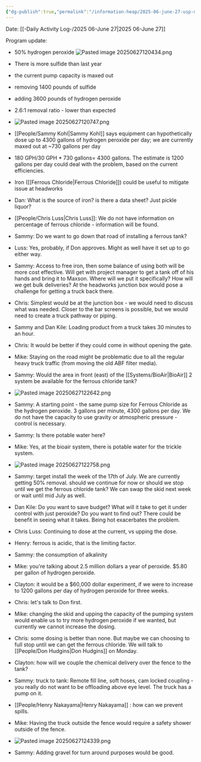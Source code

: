 ```yaml
---
{"dg-publish":true,"permalink":"/information-heap/2025-06-june-27-usp-maxson-headworks-odor-control-project-update/","noteIcon":"","created":"2025-06-27T12:03:19.510-05:00"}
---
```


Date: [[-Daily Activity Log-/2025 06-June 27\|2025 06-June 27]]

Program update:
- 50% hydrogen peroxide 
![Pasted image 20250627120434.png](/img/user/Pasted%20image%2020250627120434.png)

- There is more sulfide than last year
- the current pump capacity is maxed out
- removing 1400 pounds of sulfide
- adding 3600 pounds of hydrogen peroxide
- 2.6:1 removal ratio - lower than expected
- ![Pasted image 20250627120747.png](/img/user/Pasted%20image%2020250627120747.png)
- [[People/Sammy Kohl\|Sammy Kohl]] says equipment can hypothetically dose up to 4300 gallons of hydrogen peroxide per day; we are currently maxed out at ~730 gallons per day
- 180 GPH/30 GPH * 730 gallons= 4300 gallons. The estimate is 1200 gallons per day could deal with the problem, based on the current efficiencies.
- Iron ([[Ferrous Chloride\|Ferrous Chloride]]) could be useful to mitigate issue at headworks
- Dan: What is the source of iron? is there a data sheet? Just pickle liquor?
- [[People/Chris Luss\|Chris Luss]]: We do not have information on percentage of ferrous chloride - information will be found.
- Sammy: Do we want to go down that road of installing a ferrous tank?
- Luss: Yes, probably, if Don approves. Might as well have it set up to go either way.
- Sammy: Access to free iron, then some balance of using both will be more cost effective. Will get with project manager to get a tank off of his hands and bring it to Maxson. Where will we put it specifically? How will we get bulk deliveries? At the headworks junction box would pose a challenge for getting a truck back there. 
- Chris: Simplest would be at the junction box - we would need to discuss what was needed. Closer to the bar screens is possible, but we would need to create a truck pathway or piping.
- Sammy and Dan Kile: Loading product from a truck takes 30 minutes to an hour. 
- Chris: It would be better if they could come in without opening the gate.
- Mike: Staying on the road might be problematic due to all the regular heavy truck traffic (from moving the old ABF filter media).
- Sammy: Would the area in front (east) of the [[Systems/BioAir\|BioAir]] 2 system be available for the ferrous chloride tank?
- ![Pasted image 20250627122642.png](/img/user/Pasted%20image%2020250627122642.png)
- Sammy: A starting point - the same pump size for Ferrous Chloride as the hydrogen peroxide. 3 gallons per minute, 4300 gallons per day. We do not have the capacity to use gravity or atmospheric pressure - control is necessary.
- Sammy: Is there potable water here?
- Mike: Yes, at the bioair system, there is potable water for the trickle system.
- ![Pasted image 20250627122758.png](/img/user/Pasted%20image%2020250627122758.png)
- Sammy: target install the week of the 17th of July. We are currently getting 50% removal. should we continue for now or should we stop until we get the ferrous chloride tank? We can swap the skid next week or wait until mid July as well.
- Dan Kile: Do you want to save budget? What will it take to get it under control with just peroxide? Do you want to find out? There could be benefit in seeing what it takes. Being hot exacerbates the problem.
- Chris Luss: Continuing to dose at the current, vs upping the dose.
- Henry: ferrous is acidic, that is the limiting factor.
- Sammy: the consumption of alkalinity
- Mike: you're talking about 2.5 million dollars a year of peroxide. $5.80 per  gallon of hydrogen peroxide. 
- Clayton: it would be a $60,000 dollar experiment, if we were to increase to 1200 gallons per day of hydrogen peroxide for three weeks.
- Chris: let's talk to Don first.
- Mike: changing the skid and upping the capacity of the pumping system would enable us to try more hydrogen peroxide if we wanted, but currently we cannot increase the dosing.
- Chris: some dosing is better than none. But maybe we can choosing to full stop until we can get the ferrous chloride. We will talk to [[People/Don Hudgins\|Don Hudgins]] on Monday.
- Clayton: how will we couple the chemical delivery over the fence to the tank?
- Sammy: truck to tank: Remote fill line, soft hoses, cam locked coupling - you really do not want to be offloading above eye level. The truck has a pump on it.
- [[People/Henry Nakayama\|Henry Nakayama]] : how can we prevent spills.
- Mike: Having the truck outside the fence would require a safety shower outside of the fence.
- ![Pasted image 20250627124339.png](/img/user/Pasted%20image%2020250627124339.png)
- Sammy: Adding gravel for turn around purposes would be good.